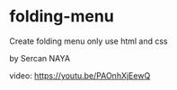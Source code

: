# folding-menu

Create folding menu only use html and css

by Sercan NAYA

video: https://youtu.be/PAOnhXjEewQ
